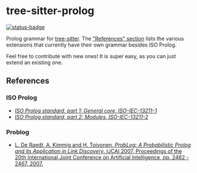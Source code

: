 # tree-sitter-prolog

[![status-badge](https://ci.codeberg.org/api/badges/13456/status.svg)](https://ci.codeberg.org/repos/13456)

Prolog grammar for [tree-sitter](https://github.com/tree-sitter/tree-sitter).
The ["References" section](#references) lists the various extensions that
currently have their own grammar besides ISO Prolog.

Feel free to contribute with new ones! It is super easy, as you can just extend
an existing one.

## References

### ISO Prolog

- [_ISO Prolog standard, part 1: General core, ISO-IEC-13211-1_](https://annas-archive.org/md5/2ab8eeb4b91b6c75ccb9f80a8cc446e4)
- [_ISO Prolog standard, part 2: Modules, ISO-IEC-13211-2_](https://annas-archive.org/md5/476731b3fea9384b12f5e6c2f42960c8)

### Problog

- [L. De Raedt, A. Kimmig and H. Toivonen. _ProbLog: A Probabilistic Prolog and
  its Application in Link Discovery_. IJCAI 2007, Proceedings of the 20th
  International Joint Conference on Artificial Intelligence, pp. 2462 - 2467,
  2007.](https://lirias.kuleuven.be/bitstream/123456789/146072/1/ijcai07-problog.pdf)
